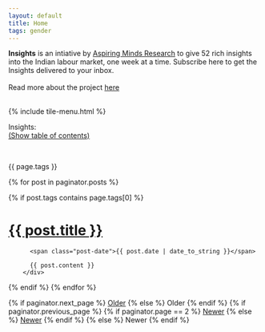```yaml
---
layout: default
title: Home
tags: gender
---
```


<b>Insights</b> is an intiative by <a href='http://research.aspiringminds.com'>Aspiring Minds Research</a> to give 52 rich insights into the Indian labour market, one week at a time. 
Subscribe here to get the Insights delivered to your inbox.
<br><br>
Read more about the project <a href=""> here</a>
<br><br>


{% include tile-menu.html %}

Insights:
<br>
<a id="seeMore" onclick="toggleSeeMore()" href="javascript:void(0);">(Show table of contents)</a>
<br>
<div id="textarea" style="display: none">
<ol>
{% for post in paginator.posts %}
{% if 'gender' in post.tags %}
<li>
<a href="#{{ post.title }}"> {{ post.title }}  </a>
{% for tag in post.tags %}
#{{ tag }}, 
{% endfor %}

<br>
</li>

{% endif %}
{% endfor %}

</ol>
</div>
<br>

{{ page.tags }}

<div class="posts">
  {% for post in paginator.posts %}
    
  {% if post.tags contains page.tags[0] %}
        <div class="post">
          <h1 class="post-title">
            <a name="{{ post.title }}"></a>
            <a href="{{ site.url }}{{ post.url }}">
              {{ post.title }}
            </a>
          </h1>

          <span class="post-date">{{ post.date | date_to_string }}</span>

          {{ post.content }}
        </div>
  
  {% endif %}
  {% endfor %}
</div>

<div class="pagination">
  {% if paginator.next_page %}
    <a class="pagination-item older" href="/page{{paginator.next_page}}">Older</a>
  {% else %}
    <span class="pagination-item older">Older</span>
  {% endif %}
  {% if paginator.previous_page %}
    {% if paginator.page == 2 %}
      <a class="pagination-item newer" href="/">Newer</a>
    {% else %}
      <a class="pagination-item newer" href="/page{{paginator.previous_page}}">Newer</a>
    {% endif %}
  {% else %}
    <span class="pagination-item newer">Newer</span>
  {% endif %}
</div>

